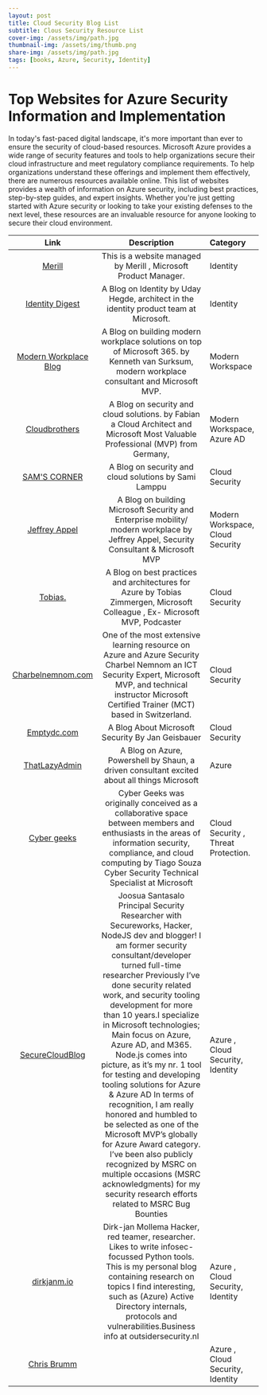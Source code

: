 ```yaml
---
layout: post
title: Cloud Security Blog List
subtitle: Clous Security Resource List
cover-img: /assets/img/path.jpg
thumbnail-img: /assets/img/thumb.png
share-img: /assets/img/path.jpg
tags: [books, Azure, Security, Identity]
---
```


# Top Websites for Azure Security Information and Implementation    


In today's fast-paced digital landscape, it's more important than ever to ensure the security of cloud-based resources. Microsoft Azure provides a wide range of security features and tools to help organizations secure their cloud infrastructure and meet regulatory compliance requirements. To help organizations understand these offerings and implement them effectively, there are numerous resources available online. This list of websites provides a wealth of information on Azure security, including best practices, step-by-step guides, and expert insights. Whether you're just getting started with Azure security or looking to take your existing defenses to the next level, these resources are an invaluable resource for anyone looking to secure their cloud environment.  

  
    
      

 Link | Description |Category|
|:-------------:|:------:|:---------|
[Merill](https://blog.identitydigest.com/)|This is a website managed by Merill , Microsoft Product Manager.| Identity
[Identity Digest](https://blog.identitydigest.com/)| A Blog on Identity by Uday Hegde, architect in the identity product team at Microsoft. | Identity 
[Modern Workplace Blog](https://www.vansurksum.com/)| A Blog on  building modern workplace solutions on top of Microsoft 365. by Kenneth van Surksum, modern workplace consultant and Microsoft MVP. | Modern Workspace
[Cloudbrothers](https://cloudbrothers.info/en/)| A Blog on  security and cloud solutions. by Fabian  a Cloud Architect and Microsoft Most Valuable Professional (MVP) from Germany,  | Modern Workspace, Azure AD
[SAM'S CORNER](https://samilamppu.com/)| A Blog on  security and cloud solutions by Sami Lamppu  | Cloud Security
[Jeffrey Appel](https://jeffreyappel.nl/)| A Blog on  building Microsoft Security and Enterprise mobility/ modern workplace by  Jeffrey Appel, Security Consultant & Microsoft MVP  | Modern Workspace, Cloud Security
[Tobias.](https://zimmergren.net/)| A Blog on  best practices and architectures for Azure by Tobias Zimmergen, Microsoft Colleague , Ex- Microsoft MVP, Podcaster | Cloud Security
[Charbelnemnom.com](https://charbelnemnom.com/)| One of the most extensive learning resource on Azure and Azure Security Charbel Nemnom an ICT Security Expert, Microsoft MVP, and technical instructor Microsoft Certified Trainer (MCT) based in Switzerland. | Cloud Security
[Emptydc.com](https://www.emptydc.com/)| A Blog About Microsoft Security By Jan Geisbauer| Cloud Security
[ThatLazyAdmin](https://www.thatlazyadmin.com/)| A Blog on  Azure, Powershell by Shaun, a driven consultant excited about all things Microsoft | Azure
[Cyber geeks](https://cybergeeks.cloud/)| Cyber ​​Geeks was originally conceived as a collaborative space between members and enthusiasts in the areas of information security, compliance, and cloud computing by Tiago Souza Cyber Security Technical Specialist at Microsoft | Cloud Security , Threat Protection. 
[SecureCloudBlog](https://securecloud.blog/)| Joosua Santasalo Principal Security Researcher with Secureworks, Hacker, NodeJS dev and blogger! I am former security consultant/developer turned full-time researcher Previously I’ve done security related work, and security tooling development for more than 10 years.I specialize in Microsoft technologies; Main focus on Azure, Azure AD, and M365. Node.js comes into picture, as it’s my nr. 1 tool for testing and developing tooling solutions for Azure & Azure AD In terms of recognition, I am really honored and humbled to be selected as one of the Microsoft MVP’s globally for Azure Award category. I’ve been also publicly recognized by MSRC on multiple occasions (MSRC acknowledgments) for my security research efforts related to MSRC Bug Bounties | Azure , Cloud Security, Identity
[dirkjanm.io](dirkjanm.io) |Dirk-jan Mollema Hacker, red teamer, researcher. Likes to write infosec-focussed Python tools. This is my personal blog containing research on topics I find interesting, such as (Azure) Active Directory internals, protocols and vulnerabilities.Business info at outsidersecurity.nl | Azure , Cloud Security, Identity
[Chris Brumm](https://chris-brumm.medium.com/) | | Azure , Cloud Security, Identity



